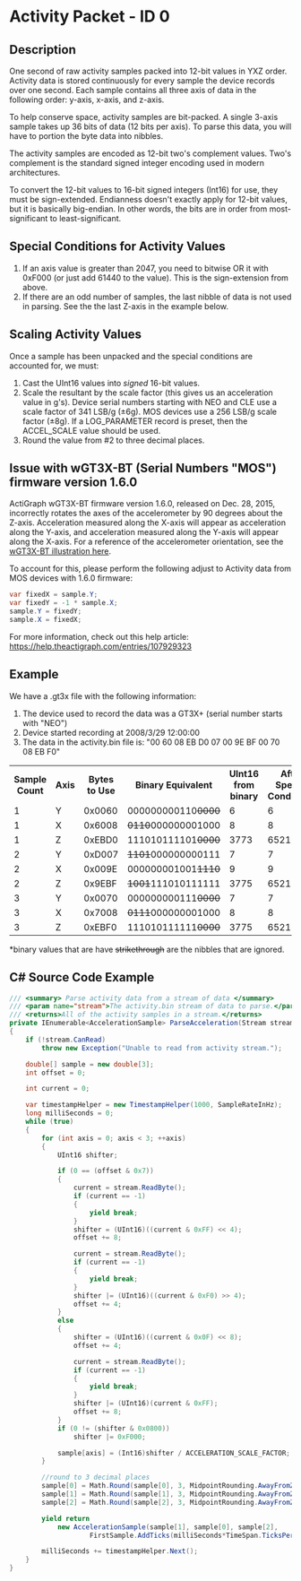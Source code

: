 # Activity Packet - ID 0 #

## Description ##
One second of raw activity samples packed into 12-bit values in YXZ order. Activity data is stored continuously for every sample the device records over one second. Each sample contains all three axis of data in the following order: y-axis, x-axis, and z-axis.

To help conserve space, activity samples are bit-packed. A single 3-axis sample takes up 36 bits of data (12 bits per axis). To parse this data, you will have to portion the byte data into nibbles.

The activity samples are encoded as 12-bit two's complement values. Two's complement is the standard signed integer encoding used in modern architectures.

To convert the 12-bit values to 16-bit signed integers (Int16) for use, they must be sign-extended. Endianness doesn't exactly apply for 12-bit values, but it is basically big-endian. In other words, the bits are in order from most-significant to least-significant.

## Special Conditions for Activity Values ##
1. If an axis value is greater than 2047, you need to bitwise OR it with 0xF000 (or just add 61440 to the value). This is the sign-extension from above.
2. If there are an odd number of samples, the last nibble of data is not used in parsing. See the the last Z-axis in the example below.

## Scaling Activity Values ##
Once a sample has been unpacked and the special conditions are accounted for, we must:

1. Cast the UInt16 values into *signed* 16-bit values. 
2. Scale the resultant by the scale factor (this gives us an acceleration value in g's). Device serial numbers starting with NEO and CLE use a scale factor of 341 LSB/g (±6g). MOS devices use a 256 LSB/g scale factor (±8g). If a LOG_PARAMETER record is preset, then the ACCEL_SCALE value should be used.
3. Round the value from #2 to three decimal places.

## Issue with wGT3X-BT (Serial Numbers "MOS") firmware version 1.6.0 ##

ActiGraph wGT3X-BT firmware version 1.6.0, released on Dec. 28, 2015, incorrectly rotates the axes of the accelerometer by 90 degrees about the Z-axis. Acceleration measured along the X-axis will appear as acceleration along the Y-axis, and acceleration measured along the Y-axis will appear along the X-axis. For a reference of the accelerometer orientation, see the [wGT3X-BT illustration here](https://help.theactigraph.com/entries/49654814).

To account for this, please perform the following adjust to Activity data from MOS devices with 1.6.0 firmware:

```c#
var fixedX = sample.Y;
var fixedY = -1 * sample.X;
sample.Y = fixedY;
sample.X = fixedX;
```

For more information, check out this help article: https://help.theactigraph.com/entries/107929323

## Example ##

We have a .gt3x file with the following information:

1. The device used to record the data was a GT3X+ (serial number starts with "NEO")
2. Device started recording at 2008/3/29 12:00:00
3. The data in the activity.bin file is: "00 60 08 EB D0 07 00 9E BF 00 70 08 EB F0"

<table>
<tr>
<th>Sample Count</th>
<th>Axis</th>
<th>Bytes to Use</th>
<th>Binary Equivalent</th>
<th>UInt16 from binary</th>
<th>After Special Conditions</th>
<th>Cast to Int16</th>
<th>Scaling</th>
<th>Rounding</th>
</tr>
<tr>
<td>1</td>
<td>Y</td>
<td>0x0060</td>
<td>000000000110<s>0000</s></td>
<td>6</td>
<td>6</td>
<td>6</td>
<td>0.0175953</td>
<td>0.018</td>
</tr>
<tr>
<td>1</td>
<td>X</td>
<td>0x6008</td>
<td><s>0110</s>000000001000</td>
<td>8</td>
<td>8</td>
<td>8</td>
<td>0.023460</td>
<td>0.023</td>
</tr>
<tr>
<td>1</td>
<td>Z</td>
<td>0xEBD0</td>
<td>111010111101<s>0000</s></td>
<td>3773</td>
<td>65213</td>
<td>-323</td>
<td>-0.947214</td>
<td>-0.947</td>
</tr>
<tr>
<td>2</td>
<td>Y</td>
<td>0xD007</td>
<td><s>1101</s>000000000111</td>
<td>7</td>
<td>7</td>
<td>7</td>
<td>0.0205278</td>
<td>0.021</td>
</tr>
<tr>
<td>2</td>
<td>X</td>
<td>0x009E</td>
<td>000000001001<s>1110</s></td>
<td>9</td>
<td>9</td>
<td>9</td>
<td>0.0263929</td>
<td>0.026</td>
</tr>
<tr>
<td>2</td>
<td>Z</td>
<td>0x9EBF</td>
<td><s>1001</s>111010111111</td>
<td>3775</td>
<td>65215</td>
<td>-321</td>
<td>-0.941348</td>
<td>-0.941</td>
</tr>
<tr>
<td>3</td>
<td>Y</td>
<td>0x0070</td>
<td>000000000111<s>0000</s></td>
<td>7</td>
<td>7</td>
<td>7</td>
<td>0.0205278</td>
<td>0.021</td>
</tr>
<tr>
<td>3</td>
<td>X</td>
<td>0x7008</td>
<td><s>0111</s>000000001000</td>
<td>8</td>
<td>8</td>
<td>8</td>
<td>0.023460</td>
<td>0.023</td>
</tr>
<tr>
<td>3</td>
<td>Z</td>
<td>0xEBF0</td>
<td>111010111111<s>0000</s></td>
<td>3775</td>
<td>65215</td>
<td>-321</td>
<td>-0.941348</td>
<td>-0.941</td>
</tr>
</table>

*binary values that are have <s>strikethrough</s> are the nibbles that are ignored.

## C# Source Code Example ##

```c#
/// <summary> Parse activity data from a stream of data </summary>
/// <param name="stream">The activity.bin stream of data to parse.</param>
/// <returns>All of the activity samples in a stream.</returns>
private IEnumerable<AccelerationSample> ParseAcceleration(Stream stream)
{
    if (!stream.CanRead)
        throw new Exception("Unable to read from activity stream.");

    double[] sample = new double[3];
    int offset = 0;

    int current = 0;

    var timestampHelper = new TimestampHelper(1000, SampleRateInHz);
    long milliSeconds = 0;
    while (true)
    {
        for (int axis = 0; axis < 3; ++axis)
        {
            UInt16 shifter;

            if (0 == (offset & 0x7))
            {
                current = stream.ReadByte();
                if (current == -1)
                {
                    yield break;
                }
                shifter = (UInt16)((current & 0xFF) << 4);
                offset += 8;

                current = stream.ReadByte();
                if (current == -1)
                {
                    yield break;
                }
                shifter |= (UInt16)((current & 0xF0) >> 4);
                offset += 4;
            }
            else
            {
                shifter = (UInt16)((current & 0x0F) << 8);
                offset += 4;

                current = stream.ReadByte();
                if (current == -1)
                {
                    yield break;
                }
                shifter |= (UInt16)(current & 0xFF);
                offset += 8;
            }
            if (0 != (shifter & 0x0800))
                shifter |= 0xF000;

            sample[axis] = (Int16)shifter / ACCELERATION_SCALE_FACTOR;
        }

        //round to 3 decimal places
        sample[0] = Math.Round(sample[0], 3, MidpointRounding.AwayFromZero);
        sample[1] = Math.Round(sample[1], 3, MidpointRounding.AwayFromZero);
        sample[2] = Math.Round(sample[2], 3, MidpointRounding.AwayFromZero);

        yield return
            new AccelerationSample(sample[1], sample[0], sample[2],
                    FirstSample.AddTicks(milliSeconds*TimeSpan.TicksPerMillisecond));

        milliSeconds += timestampHelper.Next();
    }
}
```
